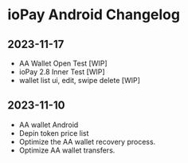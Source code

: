 # ioPay Android Changelog

## 2023-11-17
- AA Wallet Open Test [WIP]
- ioPay 2.8 Inner Test [WIP]
- wallet list ui, edit, swipe delete [WIP]


## 2023-11-10

- AA wallet Android
- Depin token price list
- Optimize the AA wallet recovery process.
- Optimize AA wallet transfers.
  
